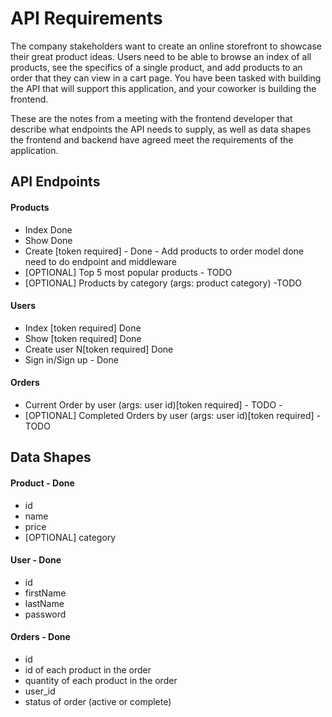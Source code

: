 # API Requirements
The company stakeholders want to create an online storefront to showcase their great product ideas. Users need to be able to browse an index of all products, see the specifics of a single product, and add products to an order that they can view in a cart page. You have been tasked with building the API that will support this application, and your coworker is building the frontend.

These are the notes from a meeting with the frontend developer that describe what endpoints the API needs to supply, as well as data shapes the frontend and backend have agreed meet the requirements of the application. 

## API Endpoints
#### Products
- Index Done
- Show Done
- Create [token required] - Done - Add products to order model done need to do endpoint and middleware
- [OPTIONAL] Top 5 most popular products - TODO
- [OPTIONAL] Products by category (args: product category) -TODO

#### Users
- Index [token required] Done 
- Show [token required] Done
- Create user N[token required] Done
- Sign in/Sign up - Done
#### Orders
- Current Order by user (args: user id)[token required] - TODO - 
- [OPTIONAL] Completed Orders by user (args: user id)[token required] - TODO

## Data Shapes
#### Product - Done
-  id
- name
- price
- [OPTIONAL] category

#### User - Done
- id
- firstName
- lastName
- password

#### Orders - Done
- id
- id of each product in the order
- quantity of each product in the order
- user_id
- status of order (active or complete)
